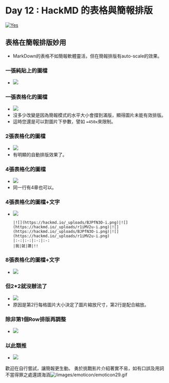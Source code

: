# Day 12 : HackMD 的表格與簡報排版

[![Yes](https://img.youtube.com/vi/TFdmINXOGEg/0.jpg)](https://www.youtube.com/watch?v=TFdmINXOGEg)

## 表格在簡報排版妙用
- MarkDown的表格不如簡報軟體靈活，但在簡報排版有auto-scale的效果。


### 一張純貼上的圖檔
- ![](https://hackmd.io/_uploads/H1kq6nu-j.png)

### 一張表格化的圖檔
- ![](https://hackmd.io/_uploads/rJ1h62dWs.png)
- 沒多少改變是因為簡報模式的水平大小會撐到滿版，顯得圖片未能有效排版。
- 這時您還是可以對圖片下參數，譬如 `=450x`來限制。

### 2張表格化的圖檔
- ![](https://hackmd.io/_uploads/Hk1UC3_-o.png)
- 有明顯的自動排版效果了。

### 4張表格化的圖檔
- ![](https://hackmd.io/_uploads/HJFO0nuWo.png)
- 同一行有4章也可以。



### 4張表格化的圖檔+文字
- ![](https://hackmd.io/_uploads/B1noCh_-i.png)
    ```
    |![](https://hackmd.io/_uploads/BJPfN3O-i.png)|![](https://hackmd.io/_uploads/r1iMV2u-i.png)|![](https://hackmd.io/_uploads/BJPfN3O-i.png)|![](https://hackmd.io/_uploads/r1iMV2u-i.png)
    |:-:|:-:|:-:|:-:
    |我|就|讚|!!
    ```


### 8張表格化的圖檔+文字
- ![](https://hackmd.io/_uploads/Hy0CRh_-j.png)


### 但2*2就沒辦法了
- ![](https://hackmd.io/_uploads/SJK-16OZj.png)
- 原因是第2行每格圖片大小決定了圖片縮放尺寸，第2行是配合縮放。

### 除非第1個Row排版再調整
- ![](https://hackmd.io/_uploads/Sk9P1Tubi.png)

### 以此類推
- ![](https://hackmd.io/_uploads/rJZty6Obs.png)


歡迎在自行嘗試，讓簡報更生動。
勇於挑戰影片介紹著實不易，如有口誤及用詞不當得罪之處還請海涵![/images/emoticon/emoticon29.gif](/images/emoticon/emoticon29.gif) 